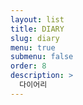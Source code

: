 ```yaml
---
layout: list
title: DIARY
slug: diary
menu: true
submenu: false
order: 8
description: >
  다이어리
---
```

